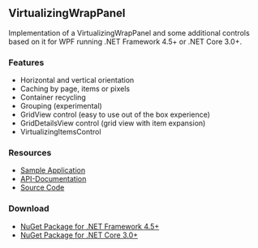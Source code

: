 ## VirtualizingWrapPanel

Implementation of a VirtualizingWrapPanel and some additional controls based on it for WPF running .NET Framework 4.5+ or .NET Core 3.0+.

### Features
* Horizontal and vertical orientation
* Caching by page, items or pixels
* Container recycling
* Grouping (experimental)
* GridView control (easy to use out of the box experience)
* GridDetailsView control (grid view with item expansion)
* VirtualizingItemsControl

### Resources
* [Sample Application](https://gitlab.com/sbaeumlisberger/virtualizing-wrap-panel/tree/master/downloads)
* [API-Documentation](http://sbaeumlisberger.gitlab.io/virtualizing-wrap-panel/api/WpfToolkit.Controls.html)
* [Source Code](https://gitlab.com/sbaeumlisberger/virtualizing-wrap-panel/tree/master/VirtualizingWrapPanel/VirtualizingWrapPanel)

### Download
* [NuGet Package for .NET Framework 4.5+](https://www.nuget.org/packages/VirtualizingWrapPanel/)
* [NuGet Package for .NET Core 3.0+](https://www.nuget.org/packages/VirtualizingWrapPanel.NETCore/)
